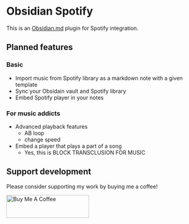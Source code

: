 # Obsidian Spotify

This is an [Obsidian.md](https://obsidian.md) plugin for Spotify integration.

## Planned features

### Basic

- Import music from Spotify library as a markdown note with a given template
- Sync your Obsidain vault and Spotify library
- Embed Spotify player in your notes

### For music addicts

- Advanced playback features
  - AB loop
  - change speed
- Embed a player that plays a part of a song
  - Yes, this is BLOCK TRANSCLUSION FOR MUSIC

## Support development

Please consider supporting my work by buying me a coffee!

<a href="https://www.buymeacoffee.com/ryotaushio" target="_blank"><img src="https://cdn.buymeacoffee.com/buttons/v2/default-yellow.png" alt="Buy Me A Coffee" style="height: 60px !important;width: 217px !important;" ></a>

